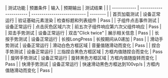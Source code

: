 | 测试功能 | 预置条件     | 输入                   | 预期输出                    | 测试结果 |
|  | ------------ | ---------------------- | --------------------------- | -------- |
| 首页加载测试 | 设备正常运行 | 验证基础元素渲染       | 检查标题和列表组件          | Pass     |
| 子组件点击事件测试 | 设备正常运行 | 点击灰色区域六次 | 前五次子组件响应第六次父组件响应 | Pass     |
| 双击手势测试 | 设备正常运行 | 双击"Click twice" | 展示相关信息 | Pass     |
| 长按手势测试 | 设备正常运行 | 长按LongPress | 长按期间从0递加 | Pass     |
| 滑动手势测试 | 设备正常运行 | 滑动白色方框区域 | 音量值随滑动而变化 | Pass     |
| 捏合手势测试 | 设备正常运行 | 三指捏合黑色方框区域 | 方框内值随捏合而变化 | Pass     |
| 旋转手势测试 | 设备正常运行 | 旋转黑色方框区域 | 方框内值随旋转而变化 | Pass     |
| 快滑手势测试 | 设备正常运行 | 快速滑动黑色方框达到100vp/s | 方框内值随滑动而变化 | Pass     |



